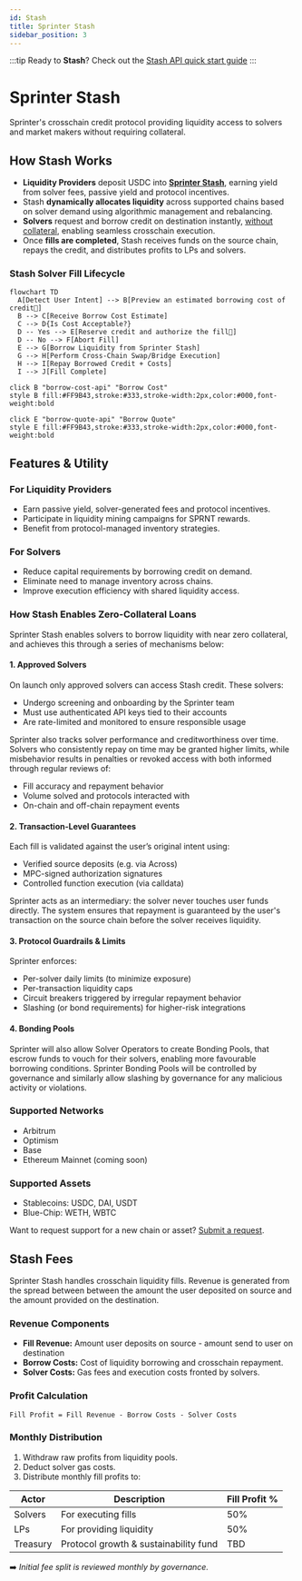 ```yaml
---
id: Stash
title: Sprinter Stash
sidebar_position: 3
---
```


:::tip
Ready to **Stash**? Check out the [Stash API quick start guide](use-stash)
:::

# Sprinter Stash

Sprinter's crosschain credit protocol providing liquidity access to solvers and market makers without requiring collateral.

## How Stash Works

- **Liquidity Providers** deposit USDC into **[Sprinter Stash](https://app.sprinter.tech)**, earning yield from solver fees, passive yield and protocol incentives.
- Stash **dynamically allocates liquidity** across supported chains based on solver demand using algorithmic management and rebalancing.
- **Solvers** request and borrow credit on destination instantly, [without collateral](#how-stash-enables-zero-collateral-loans), enabling seamless crosschain execution.
- Once **fills are completed**, Stash receives funds on the source chain, repays the credit, and distributes profits to LPs and solvers.

### Stash Solver Fill Lifecycle

```mermaid
flowchart TD
  A[Detect User Intent] --> B[Preview an estimated borrowing cost of credit🔗]
  B --> C[Receive Borrow Cost Estimate]
  C --> D{Is Cost Acceptable?}
  D -- Yes --> E[Reserve credit and authorize the fill🔗]
  D -- No --> F[Abort Fill]
  E --> G[Borrow Liquidity from Sprinter Stash]
  G --> H[Perform Cross-Chain Swap/Bridge Execution]
  H --> I[Repay Borrowed Credit + Costs]
  I --> J[Fill Complete]

click B "borrow-cost-api" "Borrow Cost"
style B fill:#FF9B43,stroke:#333,stroke-width:2px,color:#000,font-weight:bold

click E "borrow-quote-api" "Borrow Quote"
style E fill:#FF9B43,stroke:#333,stroke-width:2px,color:#000,font-weight:bold

```

## Features & Utility

### For Liquidity Providers

- Earn passive yield, solver-generated fees and protocol incentives.
- Participate in liquidity mining campaigns for SPRNT rewards.
- Benefit from protocol-managed inventory strategies.

### For Solvers

- Reduce capital requirements by borrowing credit on demand.
- Eliminate need to manage inventory across chains.
- Improve execution efficiency with shared liquidity access.

### How Stash Enables Zero-Collateral Loans

Sprinter Stash enables solvers to borrow liquidity with near zero collateral, and achieves this through a series of mechanisms below:

#### 1. Approved Solvers

On launch only approved solvers can access Stash credit. These solvers:

- Undergo screening and onboarding by the Sprinter team
- Must use authenticated API keys tied to their accounts
- Are rate-limited and monitored to ensure responsible usage

Sprinter also tracks solver performance and creditworthiness over time. Solvers who consistently repay on time may be granted higher limits, while misbehavior results in penalties or revoked access with both informed through regular reviews of:

- Fill accuracy and repayment behavior
- Volume solved and protocols interacted with
- On-chain and off-chain repayment events

#### 2. Transaction-Level Guarantees

Each fill is validated against the user’s original intent using:

- Verified source deposits (e.g. via Across)
- MPC-signed authorization signatures
- Controlled function execution (via calldata)

Sprinter acts as an intermediary: the solver never touches user funds directly. The system ensures that repayment is guaranteed by the user's transaction on the source chain before the solver receives liquidity.

#### 3. Protocol Guardrails & Limits

Sprinter enforces:

- Per-solver daily limits (to minimize exposure)
- Per-transaction liquidity caps
- Circuit breakers triggered by irregular repayment behavior
- Slashing (or bond requirements) for higher-risk integrations

#### 4. Bonding Pools

Sprinter will also allow Solver Operators to create Bonding Pools, that escrow funds to vouch for their solvers, enabling more favourable borrowing conditions. Sprinter Bonding Pools will be controlled by governance and similarly allow slashing by governance for any malicious activity or violations.

### Supported Networks

- Arbitrum
- Optimism
- Base
- Ethereum Mainnet (coming soon)

### Supported Assets

- Stablecoins: USDC, DAI, USDT
- Blue-Chip: WETH, WBTC

Want to request support for a new chain or asset? [Submit a request](https://forms.gle/an5vZrmyDkyYR8Ni7).

## Stash Fees

Sprinter Stash handles crosschain liquidity fills. Revenue is generated from the spread between between the amount the user deposited on source and the amount provided on the destination.

### Revenue Components

- **Fill Revenue:** Amount user deposits on source - amount send to user on destination
- **Borrow Costs:** Cost of liquidity borrowing and crosschain repayment.
- **Solver Costs:** Gas fees and execution costs fronted by solvers.

### Profit Calculation

```
Fill Profit = Fill Revenue - Borrow Costs - Solver Costs
```

### Monthly Distribution

1. Withdraw raw profits from liquidity pools.
2. Deduct solver gas costs.
3. Distribute monthly fill profits to:

| Actor    | Description                           | Fill Profit % |
| -------- | ------------------------------------- | ------------- |
| Solvers  | For executing fills                   | 50%           |
| LPs      | For providing liquidity               | 50%           |
| Treasury | Protocol growth & sustainability fund | TBD           |

➡️ _Initial fee split is reviewed monthly by governance._
